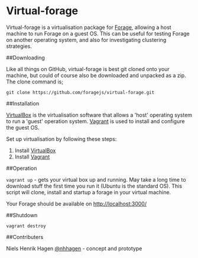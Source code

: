 Virtual-forage
=============

Virtual-forage is a virtualisation package for [Forage](http://www.foragejs.net), allowing a host machine to run Forage on a guest OS.
This can be useful for testing Forage on another operating system, and also for investigating clustering strategies.

##Downloading

Like all things on GitHub, virtual-forage is best git cloned onto your machine, but could of course also be downloaded and unpacked as a zip. The clone command is;

`git clone https://github.com/foragejs/virtual-forage.git`

##Installation

[VirtualBox](https://www.virtualbox.org/) is the virtualisation software that allows a 'host' operating system to run a 'guest' operation system.
[Vagrant](http://www.vagrantup.com/) is used to install and configure the guest OS.

Set up virtualisation by following these steps:

1. Install [VirtualBox](https://www.virtualbox.org/)
2. Install [Vagrant](http://www.vagrantup.com/)

##Operation

`vagrant up` - gets your virtual box up and running. May take a long time to download stuff the first time
you run it (Ubuntu is the standard OS). This script will clone, install and startup a forage in your virtual machine.

Your Forage should be available on [http://localhost:3000/](http://localhost:3000/)

##Shutdown

`vagrant destroy`

##Contributers

Niels Henrik Hagen [@nhhagen](https://github.com/nhhagen) - concept and prototype


